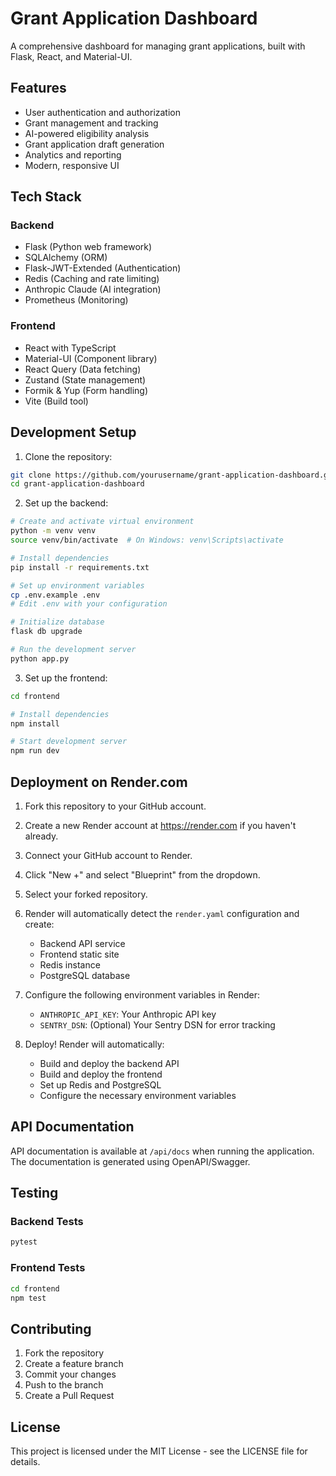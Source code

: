 # Grant Application Dashboard

A comprehensive dashboard for managing grant applications, built with Flask, React, and Material-UI.

## Features

- User authentication and authorization
- Grant management and tracking
- AI-powered eligibility analysis
- Grant application draft generation
- Analytics and reporting
- Modern, responsive UI

## Tech Stack

### Backend
- Flask (Python web framework)
- SQLAlchemy (ORM)
- Flask-JWT-Extended (Authentication)
- Redis (Caching and rate limiting)
- Anthropic Claude (AI integration)
- Prometheus (Monitoring)

### Frontend
- React with TypeScript
- Material-UI (Component library)
- React Query (Data fetching)
- Zustand (State management)
- Formik & Yup (Form handling)
- Vite (Build tool)

## Development Setup

1. Clone the repository:
```bash
git clone https://github.com/yourusername/grant-application-dashboard.git
cd grant-application-dashboard
```

2. Set up the backend:
```bash
# Create and activate virtual environment
python -m venv venv
source venv/bin/activate  # On Windows: venv\Scripts\activate

# Install dependencies
pip install -r requirements.txt

# Set up environment variables
cp .env.example .env
# Edit .env with your configuration

# Initialize database
flask db upgrade

# Run the development server
python app.py
```

3. Set up the frontend:
```bash
cd frontend

# Install dependencies
npm install

# Start development server
npm run dev
```

## Deployment on Render.com

1. Fork this repository to your GitHub account.

2. Create a new Render account at https://render.com if you haven't already.

3. Connect your GitHub account to Render.

4. Click "New +" and select "Blueprint" from the dropdown.

5. Select your forked repository.

6. Render will automatically detect the `render.yaml` configuration and create:
   - Backend API service
   - Frontend static site
   - Redis instance
   - PostgreSQL database

7. Configure the following environment variables in Render:
   - `ANTHROPIC_API_KEY`: Your Anthropic API key
   - `SENTRY_DSN`: (Optional) Your Sentry DSN for error tracking

8. Deploy! Render will automatically:
   - Build and deploy the backend API
   - Build and deploy the frontend
   - Set up Redis and PostgreSQL
   - Configure the necessary environment variables

## API Documentation

API documentation is available at `/api/docs` when running the application. The documentation is generated using OpenAPI/Swagger.

## Testing

### Backend Tests
```bash
pytest
```

### Frontend Tests
```bash
cd frontend
npm test
```

## Contributing

1. Fork the repository
2. Create a feature branch
3. Commit your changes
4. Push to the branch
5. Create a Pull Request

## License

This project is licensed under the MIT License - see the LICENSE file for details. 